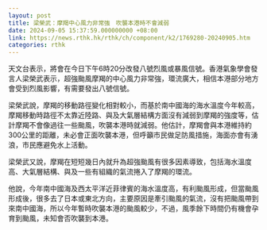 ```yaml
---
layout: post
title: 梁榮武：摩羯中心風力非常強　吹襲本港時不會減弱
date: 2024-09-05 15:37:59.000000000 +08:00
link: https://news.rthk.hk/rthk/ch/component/k2/1769280-20240905.htm
categories: rthk
---
```


天文台表示，將會在今日下午6時20分改發八號烈風或暴風信號。香港氣象學會發言人梁榮武表示，超強颱風摩羯的中心風力非常強，環流廣大，相信本港部分地方會受到烈風影響，有需要發出八號信號。

梁榮武說，摩羯的移動路徑變化相對較小，而基於南中國海的海水溫度今年較高，摩羯移動時路徑不太靠近陸路、與及大氣層結構方面沒有減弱到摩羯的強度等，估計摩羯不會像過往一些颱風，吹襲本港時就減弱。他估計，摩羯會與本港維持約300公里的距離，未必會正面吹襲本港，但呼籲市民做足防風措施，海面亦會有湧浪，市民應避免水上活動。

梁榮武又說，摩羯在短短幾日內就升為超強颱風有很多因素導致，包括海水溫度高、大氣層結構、與及一些有組織的氣流捲入了摩羯的環流。

他說，今年南中國海及西太平洋近菲律賓的海水溫度高，有利颱風形成，但當颱風形成後，很多去了日本或東北方向，主要原因是牽引颱風的氣流，沒有把颱風帶到來南中國海，所以今年暫時吹襲本港的颱風較少，不過，風季餘下時間仍有機會孕育到颱風，未知會否吹襲到本港。

